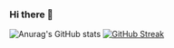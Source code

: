 ### Hi there 👋

<!--
**JahidulHasanRabbi/JahidulHasanRabbi** is a ✨ _special_ ✨ repository because its `README.md` (this file) appears on your GitHub profile.

Here are some ideas to get you started:

- 🔭 I’m currently working on ...
- 🌱 I’m currently learning ...
- 👯 I’m looking to collaborate on ...
- 🤔 I’m looking for help with ...
- 💬 Ask me about ...
- 📫 How to reach me: ...
- 😄 Pronouns: ...
- ⚡ Fun fact: ...
-->
![Anurag's GitHub stats](https://github-readme-stats.vercel.app/api?username=anuraghazra&show_icons=true&theme=vue-dark)
[![GitHub Streak](https://streak-stats.demolab.com?user=JahidulHasanRabbi&theme=vue-dark)](https://git.io/streak-stats)
